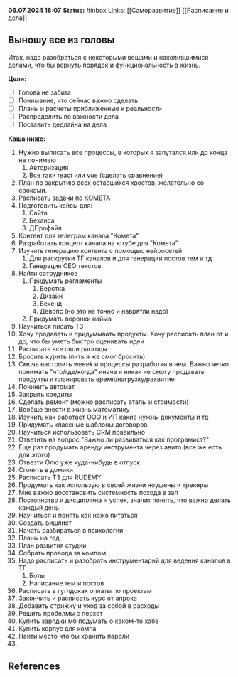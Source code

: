 **06.07.2024 18:07**
**Status:** #inbox 
Links: [[Саморазвитие]] [[Расписание и дела]]  


## Выношу все из головы
Итак, надо разобраться с некоторыми вещами и накопившимися делами, что бы вернуть порядок и функциональность в жизнь.

**Цели:**
- [ ] Голова не забита
- [ ] Понимание, что сейчас важно сделать
- [ ] Планы и расчеты приближенные к реальности
- [ ] Распределить по важности дела
- [ ] Поставить дедлайна на дела

**Каша ниже:**
1. Нужно выписать все процессы, в которых я запутался или до конца не понимаю
	1. Авторизация
	2. Все таки react или vue (сделать сравнение)
2. План по закрытию всех оставшихся хвостов, желательно со сроками.
3. Расписать задачи по КОМЕТА
4. Подготовить кейсы для:
	1. Сайта
	2. Беханса
	3. ДПрофайл
5. Контент для телеграм канала "Комета"
6. Разработать концепт канала на ютубе для "Комета"
7. Изучить генерацию контента с помощью нейросетей
	1. Для раскрутки ТГ каналов и для генерации постов тем и тд
	2. Генерация СЕО текстов
8. Найти сотрудников
	1. Придумать регламенты
		1. Верстка
		2. Дизайн
		3. Бекенд
		4. Девопс (но это не точно и наврятли надо)
	2. Придумать воронки найма
9. Научиться писать ТЗ
10. Хочу продавать и придумывать продукты. Хочу расписать план от и до, что бы уметь быстро оценивать идеи
11. Расписать все свои расходы
12. Бросить курить (пить я же смог бросить)
13. Смочь настроить weeek и процессы разработки в нем. Важно четко понимать "что/где/когда" иначе я никак не смогу продавать продукты и планировать время/нагрузку/рахвитие
14. Починить автомат
15. Закрыть кредиты
16. Сделать ремонт (можно расписать этапы и стоимости)
17. Вообще внести в жизнь математику
18. Изучить как работает ООО и ИП какие нужны документы и тд
19. Придумать классные шаблоны договоров
20. Научиться использовать CRM правильно
21. Ответить на вопрос "Важно ли развиваться как програмист?"
22. Еще раз продумать аренду инструмента через авито (все же есть для этого)
23. Отвезти Олю уже куда-нибудь в отпуск
24. Сгонять в домики
25. Расписать ТЗ для RUDEMY
26. Продумать как использую в своей жизни ноушены и трекеры
27. Мне важно восстановить системность похода в зал
28. Постоянство и дисциплина = успех, значит понять, что важно делать каждый день
29. Научиться и понять как нажо питаться
30. Создать вишлист
31. Начать разбираться в психологии
32. Планы на год
33. План развития студии
34. Собрать провода за компом
35. Надо расписать и разобрать инструментарий для ведения каналов в ТГ
	1. Боты
	2. Написание тем и постов
36. Расписать в гуглдоках оплаты по проектам
37. Закончить и расписать курс от апрока
38. Добавить стрижку и уход за собой в расходы
39. Решить пробелмы с перхот
40. Купить зарядки мб подумать о каком-то хабе
41. Купить корпус для компа
42. Найти место что бы хранить пароли
43. 
## References
 